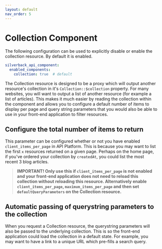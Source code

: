 ```yaml
---
layout: default
nav_order: 5
---
```

# Collection Component

The following configuration can be used to explicitly disable or enable the collection resource. By default it is enabled.

```yaml
silverback_api_component:
  enabled_components:
    collection: true  # default
```

The Collection resource is designed to be a proxy which will output another resource's collection in it's `Collection::$collection` property. For many websites, you will want to output a list of another resource (for example a list of articles). This makes it much easier by reading the collection within the component and allows you to configure a default number of items to display per page and query string parameters that you would also be able to use in your front-end application to filter resources.

## Configure the total number of items to return

This parameter can be configured whether or not you have enabled `client_items_per_page` in API Platform. This is because you may want to list the first `x` resources returned on a given page. Perhaps on the home page, if you've ordered your collection by `createdAt`, you could list the most recent 3 blog articles.

> **IMPORTANT! Only use this if `client_items_per_page` is not enabled and your front-end application does not need to reload this collection without reloading this resource. Alternatively enable `client_items_per_page`, `maximum_items_per_page` and then set `defaultQueryParameters` on the Collection resource.**

## Automatic passing of querystring parameters to the collection

When you request a Collection resource, the querystring parameters will also be passed to the underlying collection. This is so the front-end application could load the collection in a default state. For example, you may want to have a link to a unique URL which pre-fills a search query.
